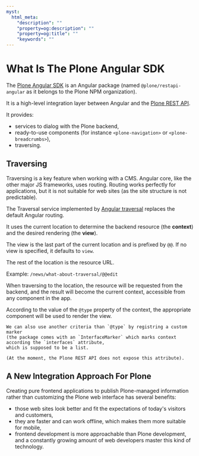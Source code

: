 ```yaml
---
myst:
  html_meta:
    "description": ""
    "property=og:description": ""
    "property=og:title": ""
    "keywords": ""
---
```


# What Is The Plone Angular SDK

The [Plone Angular SDK](https://www.npmjs.com/package/@plone/restapi-angular) is an Angular
package (named `@plone/restapi-angular` as it belongs to the Plone NPM organization).

It is a high-level integration layer between Angular and the [Plone REST API](https://plonerestapi.readthedocs.io/en/latest/introduction.html).

It provides:

- services to dialog with the Plone backend,
- ready-to-use components (for instance `<plone-navigation>` or `<plone-breadcrumbs>`),
- traversing.

## Traversing

Traversing is a key feature when working with a CMS.
Angular core, like the other major JS frameworks, uses routing.
Routing works perfectly for applications, but it is not suitable for web sites (as the site structure is not predictable).

The Traversal service implemented by [Angular traversal](https://github.com/guillotinaweb/angular-traversal) replaces the default Angular routing.

It uses the current location to determine the backend resource (the **context**) and the desired rendering (the **view**).

The view is the last part of the current location and is prefixed by `@@`.
If no view is specified, it defaults to `view`.

The rest of the location is the resource URL.

Example: `/news/what-about-traversal/@@edit`

When traversing to the location, the resource will be requested from the backend,
and the result will become the current context, accessible from any component in the app.

According to the value of the `@type` property of the context, the appropriate component will be used to render the view.

```{note}
We can also use another criteria than `@type` by registring a custom marker
(the package comes with an `InterfaceMarker` which marks context according the `interfaces` attribute,
which is supposed to be a list.

(At the moment, the Plone REST API does not expose this attribute).
```

## A New Integration Approach For Plone

Creating pure frontend applications to publish Plone-managed information rather than customizing the Plone web interface has several benefits:

- those web sites look better and fit the expectations of today's visitors and customers,
- they are faster and can work offline, which makes them more suitable for mobile,
- frontend development is more approachable than Plone development, and a constantly growing amount of web developers master this kind of technology.
